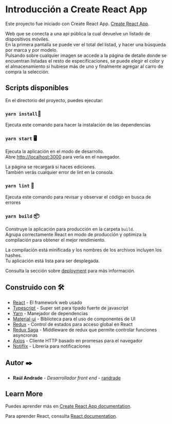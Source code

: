 # Introducción a Create React App

Este proyecto fue iniciado con Create React App. [Create React App](https://github.com/facebook/create-react-app).

Web que se conecta a una api pública la cual devuelve un listado de dispositivos móviles.\
En la primera pantalla se puede ver el total del listad, y hacer una búsqueda por marca y por modelo.\
Pulsando sobre cualquier imagen se accede a la página de detalle donde se encuentran listadas el resto de especificaciones, se puede elegir el color y el almacenamiento si hubiese más de uno y finalmente agregar al carro de compra la selección.

## Scripts disponibles

En el directorio del proyecto, puedes ejecutar:

### `yarn install`🔧

Ejecuta este comando para hacer la instalación de las dependencias

### `yarn start` 🖥️

Ejecuta la aplicación en el modo de desarrollo.\
Abre [http://localhost:3000](http://localhost:3000) para verla en el navegador.

La página se recargará si haces ediciones.\
También verás cualquier error de lint en la consola.

### `yarn lint` 🔩

Ejecuta este comando para revisar y observar el código en busca de errores

### `yarn build` 📦

Construye la aplicación para producción en la carpeta `build`.\
Agrupa correctamente React en modo de producción y optimiza la compilación para obtener el mejor rendimiento.

La compilación está minificada y los nombres de los archivos incluyen los hashes.\
Tu aplicación está lista para ser desplegada.

Consulta la sección sobre [deployment](https://facebook.github.io/create-react-app/docs/deployment) para más información.

## Construido con 🛠️

- [React](https://es.reactjs.org/) - El framework web usado
- [Typescript](https://www.typescriptlang.org/) - Super set para tipado fuerte de javascript
- [Yarn](https://yarnpkg.com/) - Manejador de dependencias
- [Material-ui](https://mui.com/) - Biblioteca para el uso de componentes de UI
- [Redux](https://es.redux.js.org/) - Control de estados para acceso global en React
- [Redux Saga](https://redux-saga.js.org/) - Middleware de redux que permite controlar funciones asyncronas
- [Axios](https://github.com/axios/axios) - Cliente HTTP basado en promesas para el navegador
- [Notiflix](https://notiflix.github.io/) - Librería para notificaciones

## Autor ✒️

- **Raúl Andrade** - _Desarrollador front end_ - [randrade](https://www.linkedin.com/in/raul-andrade82/)


## Learn More

Puedes aprender más en  [Create React App documentation](https://facebook.github.io/create-react-app/docs/getting-started).

Para aprender React, consulta [React documentation](https://reactjs.org/).
